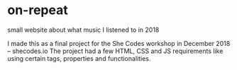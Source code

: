 # on-repeat
small website about what music I listened to in 2018

I made this as a final project for the She Codes workshop in December 2018 – shecodes.io
The project had a few HTML, CSS and JS requirements like using certain tags, properties and functionalities.
